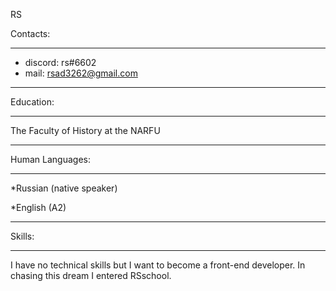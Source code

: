 RS


Contacts:

-------------------------

* discord: rs#6602
* mail: rsad3262@gmail.com

--------------------------

Education: 

-----------------------------------

The Faculty of History at the NARFU

-----------------------------------


Human Languages:

-------------------------

*Russian (native speaker)

*English (A2)

-------------------------

Skills:

------------------------

I have no technical skills but I want to become a front-end developer.  In chasing this dream I entered RSschool.
